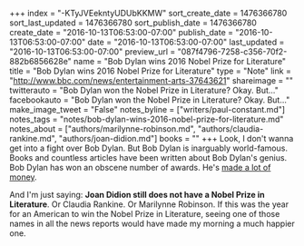 +++
index = "-KTyJVEekntyUDUbKKMW"
sort_create_date = 1476366780
sort_last_updated = 1476366780
sort_publish_date = 1476366780
create_date = "2016-10-13T06:53:00-07:00"
publish_date = "2016-10-13T06:53:00-07:00"
date = "2016-10-13T06:53:00-07:00"
last_updated = "2016-10-13T06:53:00-07:00"
preview_url = "087f4796-7258-c356-70f2-882b6856628e"
name = "Bob Dylan wins 2016 Nobel Prize for Literature"
title = "Bob Dylan wins 2016 Nobel Prize for Literature"
type = "Note"
link = "http://www.bbc.com/news/entertainment-arts-37643621"
shareimage = ""
twitterauto = "Bob Dylan won the Nobel Prize in Literature? Okay. But..."
facebookauto = "Bob Dylan won the Nobel Prize in Literature? Okay. But..."
make_image_tweet = "False"
notes_byline = ["writers/paul-constant.md"]
notes_tags = "notes/bob-dylan-wins-2016-nobel-prize-for-literature.md"
notes_about = ["authors/marilynne-robinson.md", "authors/claudia-rankine.md", "authors/joan-didion.md"]
books = ""
+++
Look, I don't wanna get into a fight over Bob Dylan. But Bob Dylan is inarguably world-famous. Books and countless articles have been written about Bob Dylan's genius. Bob Dylan has won an obscene number of awards. He's [made a lot of money](http://gothamist.com/2014/01/30/videos_a_brief_history_of_bob_dylan.php). 

And I'm just saying: **Joan Didion still does not have a Nobel Prize in Literature**. Or Claudia Rankine. Or Marilynne Robinson. If this was the year for an American to win the Nobel Prize in Literature, seeing one of those names in all the news reports would have made my morning a much happier one.